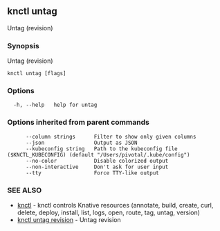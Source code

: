 ## knctl untag

Untag (revision)

### Synopsis

Untag (revision)

```
knctl untag [flags]
```

### Options

```
  -h, --help   help for untag
```

### Options inherited from parent commands

```
      --column strings      Filter to show only given columns
      --json                Output as JSON
      --kubeconfig string   Path to the kubeconfig file ($KNCTL_KUBECONFIG) (default "/Users/pivotal/.kube/config")
      --no-color            Disable colorized output
      --non-interactive     Don't ask for user input
      --tty                 Force TTY-like output
```

### SEE ALSO

* [knctl](knctl.md)	 - knctl controls Knative resources (annotate, build, create, curl, delete, deploy, install, list, logs, open, route, tag, untag, version)
* [knctl untag revision](knctl_untag_revision.md)	 - Untag revision

